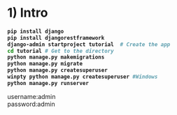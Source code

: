 # 1) Intro



<b>

```bash
pip install django
pip install djangorestframework
django-admin startproject tutorial  # Create the app
cd tutorial # Get to the directory
python manage.py makemigrations
python manage.py migrate
python manage.py createsuperuser
winpty python manage.py createsuperuser #Windows
python manage.py runserver
```

</b>



username:admin  
password:admin